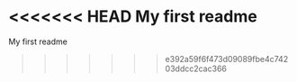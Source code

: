 <<<<<<< HEAD
My first readme
=======
My first readme
>>>>>>> e392a59f6f473d09089fbe4c74203ddcc2cac366
